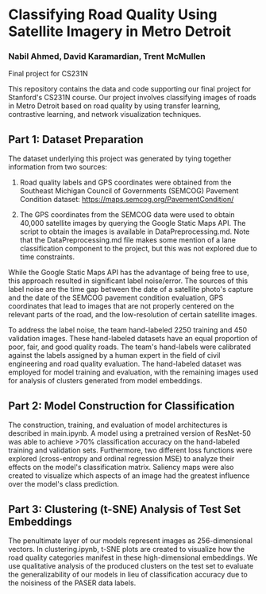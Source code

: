# Classifying Road Quality Using Satellite Imagery in Metro Detroit
### Nabil Ahmed, David Karamardian, Trent McMullen

Final project for CS231N

This repository contains the data and code supporting our final project for Stanford's CS231N course. 
Our project involves classifying images of roads in Metro Detroit based on road quality by using 
transfer learning, contrastive learning, and network visualization techniques.

## Part 1: Dataset Preparation

The dataset underlying this project was generated by tying together information from two sources:

1. Road quality labels and GPS coordinates were obtained from the 
Southeast Michigan Council of Governments (SEMCOG) Pavement Condition dataset:
https://maps.semcog.org/PavementCondition/

2. The GPS coordinates from the SEMCOG data were used to obtain 40,000 satellite images by 
querying the Google Static Maps API. The script to obtain the images is available in DataPreprocessing.md.
Note that the DataPreprocessing.md file makes some mention of a lane classification component to the
project, but this was not explored due to time constraints. 

While the Google Static Maps API has the advantage of being free to use, this approach resulted 
in significant label noise/error. The sources of this label noise are the time gap between the date
of a satellite photo's capture and the date of the SEMCOG pavement condition evaluation, GPS coordinates
that lead to images that are not properly centered on the relevant parts of the road, and the 
low-resolution of certain satellite images.

To address the label noise, the team hand-labeled 2250 training and 450 validation images. These 
hand-labeled datasets have an equal proportion of poor, fair, and good quality roads. The team's hand-labels
were calibrated against the labels assigned by a human expert in the field of civil engineering and road
quality evaluation. The hand-labeled dataset was employed for model training and evaluation, with the 
remaining images used for analysis of clusters generated from model embeddings. 

## Part 2: Model Construction for Classification

The construction, training, and evaluation of model architectures is described in main.ipynb.
A model using a pretrained version of ResNet-50 was able to achieve >70% classification accuracy on the hand-labeled training and validation sets. Furthermore, two different loss functions were explored (cross-entropy and ordinal regression MSE) to analyze their effects on the model's classification matrix. Saliency maps were also created to visualize which aspects of an image had the greatest influence over the model's class prediction. 

## Part 3: Clustering (t-SNE) Analysis of Test Set Embeddings

The penultimate layer of our models represent images as 256-dimensional vectors. In clustering.ipynb, t-SNE plots are created to visualize how the road quality categories manifest in these high-dimensional embeddings. We use qualitative analysis of the produced clusters on the test set to evaluate the generalizability of our models in lieu of classification accuracy due to the noisiness of the PASER data labels.
